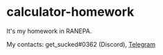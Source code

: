 # calculator-homework

It's my homework in RANEPA.

My contacts: get_sucked#0362 (Discord), <a href="https://t.me/dontbesoseriouspls">Telegram</a>
